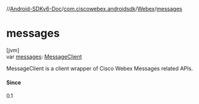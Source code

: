 //[Android-SDKv6-Doc](../../../index.md)/[com.ciscowebex.androidsdk](../index.md)/[Webex](index.md)/[messages](messages.md)

# messages

[jvm]\
var [messages](messages.md): [MessageClient](../../com.ciscowebex.androidsdk.message/-message-client/index.md)

MessageClient is a client wrapper of Cisco Webex Messages related APIs.

#### Since

0.1
